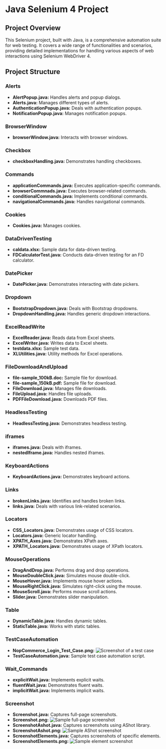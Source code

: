# Java Selenium 4 Project

## Project Overview

This Selenium project, built with Java, is a comprehensive automation suite for web testing. It covers a wide range of functionalities and scenarios, providing detailed implementations for handling various aspects of web interactions using Selenium WebDriver 4.

## Project Structure

### Alerts
- **AlertPopup.java:** Handles alerts and popup dialogs.
- **Alerts.java:** Manages different types of alerts.
- **AuthenticationPopup.java:** Deals with authentication popups.
- **NotificationPopup.java:** Manages notification popups.

### BrowserWindow
- **browserWindow.java:** Interacts with browser windows.

### Checkbox
- **checkboxHandling.java:** Demonstrates handling checkboxes.

### Commands
- **applicationCommands.java:** Executes application-specific commands.
- **browserCommnads.java:** Executes browser-related commands.
- **conditionalCommands.java:** Implements conditional commands.
- **navigationalCommands.java:** Handles navigational commands.

### Cookies
- **Cookies.java:** Manages cookies.

### DataDrivenTesting
- **caldata.xlsx:** Sample data for data-driven testing.
- **FDCalculatorTest.java:** Conducts data-driven testing for an FD calculator.

### DatePicker
- **DatePicker.java:** Demonstrates interacting with date pickers.

### Dropdown
- **BootstrapDropdown.java:** Deals with Bootstrap dropdowns.
- **DropdownHandling.java:** Handles generic dropdown interactions.

### ExcelReadWrite
- **ExcelReader.java:** Reads data from Excel sheets.
- **ExcelWriter.java:** Writes data to Excel sheets.
- **testdata.xlsx:** Sample test data.
- **XLUtilities.java:** Utility methods for Excel operations.

### FileDownloadAndUpload
- **file-sample_100kB.doc:** Sample file for download.
- **file-sample_150kB.pdf:** Sample file for download.
- **FileDownload.java:** Manages file downloads.
- **FileUpload.java:** Handles file uploads.
- **PDFFileDownload.java:** Downloads PDF files.

### HeadlessTesting
- **HeadlessTesting.java:** Demonstrates headless testing.

### iframes
- **iframes.java:** Deals with iframes.
- **nestedIframe.java:** Handles nested iframes.

### KeyboardActions
- **KeyboardActions.java:** Demonstrates keyboard actions.

### Links
- **brokenLinks.java:** Identifies and handles broken links.
- **links.java:** Deals with various link-related scenarios.

### Locators
- **CSS_Locators.java:** Demonstrates usage of CSS locators.
- **Locators.java:** Generic locator handling.
- **XPATH_Axes.java:** Demonstrates XPath axes.
- **XPATH_Locators.java:** Demonstrates usage of XPath locators.

### MouseOperations
- **DragAndDrop.java:** Performs drag and drop operations.
- **MouseDoubleClick.java:** Simulates mouse double-click.
- **MouseHover.java:** Implements mouse hover actions.
- **MouseRightClick.java:** Simulates right-click using the mouse.
- **MouseScroll.java:** Performs mouse scroll actions.
- **Slider.java:** Demonstrates slider manipulation.

### Table
- **DynamicTable.java:** Handles dynamic tables.
- **StaticTable.java:** Works with static tables.

### TestCaseAutomation
- **NopCommerce_Login_Test_Case.png:** ![Screenshot of a test case](https://github.com/MohammadShuvoAli/SeleniumJava/blob/main/SeleniumJava/src/TestCaseAutomation/NopCommerce_Login_Test_Case.png)
- **TestCaseAutomation.java:** Sample test case automation script.

### Wait_Commands
- **explicitWait.java:** Implements explicit waits.
- **fluentWait.java:** Demonstrates fluent waits.
- **implicitWait.java:** Implements implicit waits.

### Screenshot
- **Screenshot.java:** Captures full-page screenshots.
- **Screenshot.png:** ![Sample full-page screenshot](https://github.com/MohammadShuvoAli/SeleniumJava/blob/main/SeleniumJava/src/Screenshot/Screenshot.png)
- **ScreenshotAshot.java:** Captures screenshots using AShot library.
- **ScreenshotAshot.png:** ![Sample AShot screenshot](https://github.com/MohammadShuvoAli/SeleniumJava/blob/main/SeleniumJava/src/Screenshot/ScreenshotAshot.png)
- **ScreenshotElements.java:** Captures screenshots of specific elements.
- **ScreenshotElements.png:** ![Sample element screenshot](https://github.com/MohammadShuvoAli/SeleniumJava/blob/main/SeleniumJava/src/Screenshot/ScreenshotElements.png)
